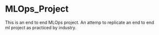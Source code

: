 # MLOps_Project
This is an end to end MLOps project. An attemp to replicate an end to end ml project as practiced by industry.
